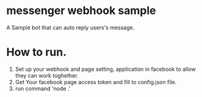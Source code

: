 # messenger webhook sample
 A Sample bot that can auto reply users's message.

# How to run. 
 1. Set up your webhook and page setting, application in facebook to allow they can work toghether.
 2. Get Your facebook page access token and fill to config.json file.
 3. run command 'node .'